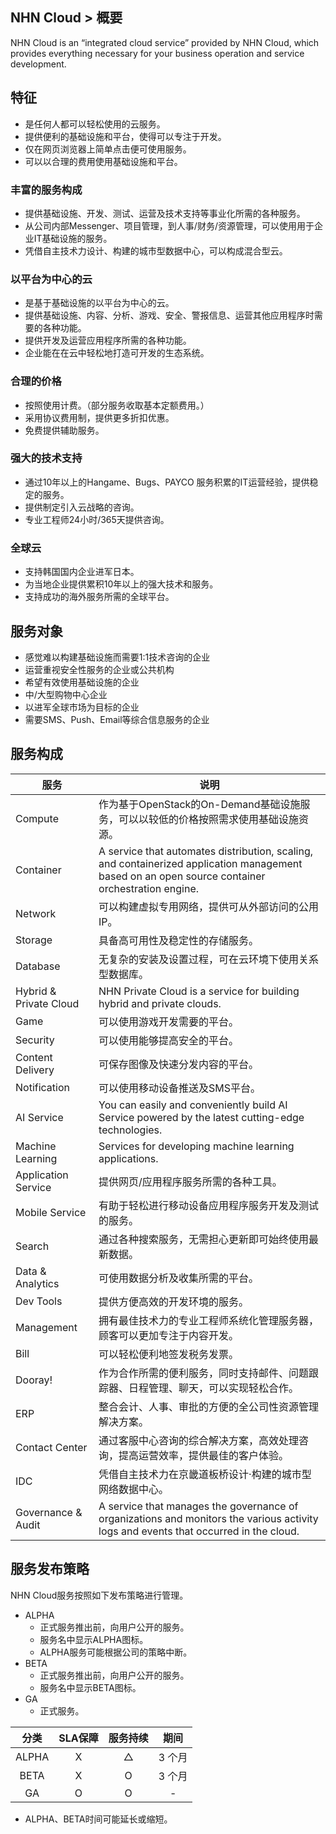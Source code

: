 ## NHN Cloud > 概要

NHN Cloud is an “integrated cloud service” provided by NHN Cloud, which provides everything necessary for your business operation and service development. 


## 特征

- 是任何人都可以轻松使用的云服务。
- 提供便利的基础设施和平台，使得可以专注于开发。
- 仅在网页浏览器上简单点击便可使用服务。
- 可以以合理的费用使用基础设施和平台。

### 丰富的服务构成

- 提供基础设施、开发、测试、运营及技术支持等事业化所需的各种服务。
- 从公司内部Messenger、项目管理，到人事/财务/资源管理，可以使用用于企业IT基础设施的服务。
- 凭借自主技术力设计、构建的城市型数据中心，可以构成混合型云。

### 以平台为中心的云

- 是基于基础设施的以平台为中心的云。
- 提供基础设施、内容、分析、游戏、安全、警报信息、运营其他应用程序时需要的各种功能。
- 提供开发及运营应用程序所需的各种功能。
- 企业能在在云中轻松地打造可开发的生态系统。

### 合理的价格

- 按照使用计费。（部分服务收取基本定额费用。）
- 采用协议费用制，提供更多折扣优惠。
- 免费提供辅助服务。

### 强大的技术支持

- 通过10年以上的Hangame、Bugs、PAYCO 服务积累的IT运营经验，提供稳定的服务。
- 提供制定引入云战略的咨询。
- 专业工程师24小时/365天提供咨询。

### 全球云
- 支持韩国国内企业进军日本。
- 为当地企业提供累积10年以上的强大技术和服务。
- 支持成功的海外服务所需的全球平台。

## 服务对象

- 感觉难以构建基础设施而需要1:1技术咨询的企业
- 运营重视安全性服务的企业或公共机构
- 希望有效使用基础设施的企业
- 中/大型购物中心企业
- 以进军全球市场为目标的企业
- 需要SMS、Push、Email等综合信息服务的企业

## 服务构成

| 服务 | 说明 |
| --- | --- |
| Compute | 作为基于OpenStack的On-Demand基础设施服务，可以以较低的价格按照需求使用基础设施资源。|
| Container | A service that automates distribution, scaling, and containerized application management based on an open source container orchestration engine. |
| Network | 可以构建虚拟专用网络，提供可从外部访问的公用IP。|
| Storage | 具备高可用性及稳定性的存储服务。|
| Database | 无复杂的安装及设置过程，可在云环境下使用关系型数据库。|
| Hybrid & Private Cloud | NHN Private Cloud is a service for building hybrid and private clouds. |
| Game | 可以使用游戏开发需要的平台。|
| Security | 可以使用能够提高安全的平台。|
| Content Delivery | 可保存图像及快速分发内容的平台。|
| Notification | 可以使用移动设备推送及SMS平台。|
| AI Service | You can easily and conveniently build AI Service powered by the latest cutting-edge technologies. |
| Machine Learning | Services for developing machine learning applications. |
| Application Service | 提供网页/应用程序服务所需的各种工具。|
| Mobile Service | 有助于轻松进行移动设备应用程序服务开发及测试的服务。|
| Search  | 通过各种搜索服务，无需担心更新即可始终使用最新数据。|
| Data & Analytics | 可使用数据分析及收集所需的平台。|
| Dev Tools | 提供方便高效的开发环境的服务。|
| Management | 拥有最佳技术力的专业工程师系统化管理服务器，顾客可以更加专注于内容开发。|
| Bill | 可以轻松便利地签发税务发票。|
| Dooray!  | 作为合作所需的便利服务，同时支持邮件、问题跟踪器、日程管理、聊天，可以实现轻松合作。|
| ERP  | 整合会计、人事、审批的方便的全公司性资源管理解决方案。|
| Contact Center | 通过客服中心咨询的综合解决方案，高效处理咨询，提高运营效率，提供最佳的客户体验。|
| IDC  | 凭借自主技术力在京畿道板桥设计·构建的城市型网络数据中心。|
| Governance & Audit  | A service that manages the governance of organizations and monitors the various activity logs and events that occurred in the cloud. |

## 服务发布策略

NHN Cloud服务按照如下发布策略进行管理。

- ALPHA
    - 正式服务推出前，向用户公开的服务。
    - 服务名中显示ALPHA图标。
    - ALPHA服务可能根据公司的策略中断。
- BETA
    - 正式服务推出前，向用户公开的服务。
    - 服务名中显示BETA图标。
- GA
    - 正式服务。


| 分类 | SLA保障 | 服务持续 | 期间 |
| :---: | :---: | :---: | :---: |
| ALPHA | X | △ | 3 个月 |
| BETA | X | O | 3 个月 |
| GA | O | O | - |

- ALPHA、BETA时间可能延长或缩短。

